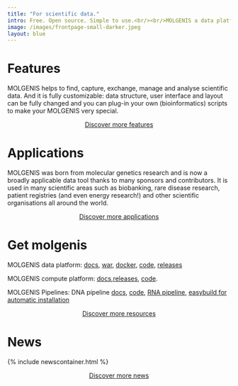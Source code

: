 ```yaml
---
title: "For scientific data."
intro: Free. Open source. Simple to use.<br/><br/>MOLGENIS a data platform to accelerate your scientific collaborations. <br/><br/>And for bioinformaticians who want to make researchers happy.<br/><br/><br/><br/><br/>
image: /images/frontpage-small-darker.jpeg
layout: blue
---
```


# Features

MOLGENIS helps to find, capture, exchange, manage and analyse scientific data. And it is fully customizable: data structure, user interface and layout can be fully changed and you can plug-in your own (bioinformatics) scripts to make your MOLGENIS very special.

<div style="text-align: center">
<a href="features" class="bluebutton">Discover more features</a>
</div>

# Applications

MOLGENIS was born from molecular genetics research and is now a broadly applicable data tool thanks to many sponsors and contributors. It is used in many scientific areas such as biobanking, rare disease research, patient registries (and even energy research!) and other scientific organisations all around the world.

<div style="text-align: center">
<a href="features" class="bluebutton">Discover more applications</a>
</div>

# Get molgenis

MOLGENIS data platform: [docs](https://molgenis.gitbooks.io/molgenis/content/), [war](https://molgenis.gitbooks.io/molgenis/content/quickstart/guide-tomcat.html), [docker](https://github.com/molgenis/docker), [code](https://github.com/molgenis/molgenis), [releases](https://github.com/molgenis/molgenis/releases)

MOLGENIS compute platform: [docs](https://rawgit.com/molgenis/molgenis-compute/master/molgenis-compute-core/README.html),[releases](https://github.com/molgenis/molgenis-compute/releases), [code](https://github.com/molgenis/molgenis-compute).

MOLGENIS Pipelines: DNA pipeline [docs](https://molgenis.gitbooks.io/ngs_dna/), [code](https://github.com/molgenis/NGS_DNA), [RNA pipeline](https://github.com/molgenis/NGS_RNA), [easybuild for automatic installation](https://github.com/molgenis/easybuild-easyconfigs)

<div style="text-align: center">
<a href="get" class="bluebutton">Discover more resources</a>
</div>

# News
{% include newscontainer.html %}

<div style="text-align: center">
<a href="learn" class="bluebutton">Discover more news</a>
</div>
